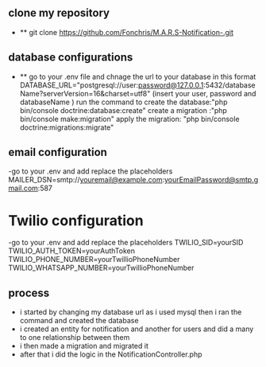 ## clone my repository
- ** git clone https://github.com/Fonchris/M.A.R.S-Notification-.git

## database configurations
- ** go to your .env file and chnage the url to your database
 in this format DATABASE_URL="postgresql://user:password@127.0.0.1:5432/databaseName?serverVersion=16&charset=utf8" 
 (insert  your user, password and databaseName )
 run the command to create the database:"php bin/console doctrine:database:create"
 create a migration :"php bin/console make:migration"
 apply the migration: "php bin/console doctrine:migrations:migrate"
 
## email configuration
-go to your .env and add replace the placeholders
MAILER_DSN=smtp://youremail@example.com:yourEmailPassword@smtp.gmail.com:587

# Twilio configuration
-go to your .env and add replace the placeholders
TWILIO_SID=yourSID
TWILIO_AUTH_TOKEN=yourAuthToken
TWILIO_PHONE_NUMBER=yourTwillioPhoneNumber
TWILIO_WHATSAPP_NUMBER=yourTwillioPhoneNumber


## process
- i started by changing my database url as i used mysql
then i ran the command and  created the database
- i created an entity for notification and another for users and did a many to one relationship between them
- i then made a migration and migrated it 
- after that i did the logic in the NotificationController.php
